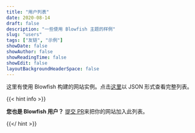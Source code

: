 ```yaml
---
title: "用户列表"
date: 2020-08-14
draft: false
description: "一些使用 Blowfish 主题的样例"
slug: "users"
tags: ["友链", "示例"]
showDate: false
showAuthor: false
showReadingTime: false
showEdit: false
layoutBackgroundHeaderSpace: false
---
```



这里有使用 Blowfish 构建的网站实例。点击[这里](/users/users.json)以 JSON 形式查看完整列表。

{{< hint info >}}

**您也是 Blowfish 用户？** [提交 PR](https://github.com/nunocoracao/blowfish/blob/dev/exampleSite/content/users/users.json)来把你的网站加入此列表。

{{</ hint >}}

</BR>
